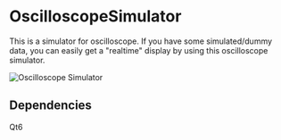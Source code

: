 # OscilloscopeSimulator
This is a simulator for oscilloscope. If you have some simulated/dummy data, you can easily get a "realtime" display by using this oscilloscope simulator.

![Oscilloscope Simulator](https://user-images.githubusercontent.com/105584788/229242732-30e05b60-733c-4da4-b6ab-1ce3915d3682.gif)


## Dependencies
Qt6
